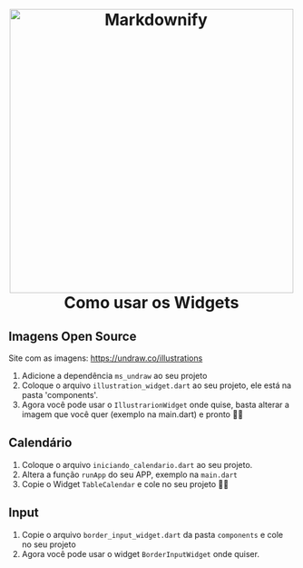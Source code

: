 
<h1 align="center">
  <br>
  <a href="http://www.amitmerchant.com/electron-markdownify"><img src="https://pbs.twimg.com/media/Eu7e3mQVgAImK2o.png" alt="Markdownify" width="500"></a>
  <br>
  Como usar os Widgets
  <br>
</h1>




<h4 align="center"></h4>

## Imagens Open Source 

Site com as imagens: https://undraw.co/illustrations

1. Adicione a dependência  `ms_undraw` ao seu projeto
2. Coloque o arquivo `illustration_widget.dart` ao seu projeto, ele está na pasta 'components'.
3. Agora você pode usar o  `IllustrarionWidget` onde quise, basta alterar a imagem que você quer (exemplo na main.dart) e pronto 👍🏼

## Calendário
1. Coloque o arquivo `iniciando_calendario.dart` ao seu projeto.
2. Altera a função `runApp` do seu APP, exemplo na `main.dart`
3. Copie o Widget `TableCalendar`  e cole no seu projeto 👍🏼
   
## Input
1. Copie o arquivo `border_input_widget.dart` da pasta `components` e cole no seu projeto
2. Agora você pode usar o widget `BorderInputWidget` onde quiser.